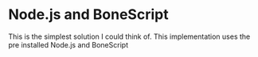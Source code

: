 # Node.js and BoneScript 

This is the simplest solution I could think of. This implementation uses the pre installed Node.js and BoneScript
